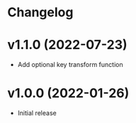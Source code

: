 # Changelog

# v1.1.0 (2022-07-23)

- Add optional key transform function

# v1.0.0 (2022-01-26)

- Initial release
